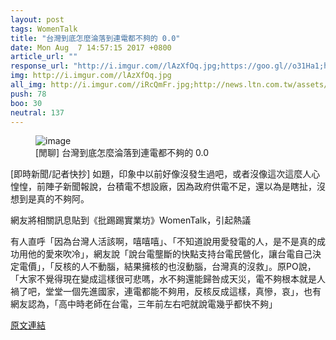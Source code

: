 ```yaml
---
layout: post
tags: WomenTalk
title: "台灣到底怎麼淪落到連電都不夠的 0.0"
date: Mon Aug  7 14:57:15 2017 +0800
article_url: ""
response_url: "http://i.imgur.com//lAzXfOq.jpg;https://goo.gl//o31Ha1;http://i.imgur.com//iRcQmFr.jpg;http://tinyurl.com//q5u8gum;https://goo.gl//LWGgsQ;http://m.ltn.com.tw//news//life//breakingnews//2155494;http://i.imgur.com//LLGXanq.jpg"
img: http://i.imgur.com//lAzXfOq.jpg
all_img: http://i.imgur.com//iRcQmFr.jpg;http://news.ltn.com.tw/assets/images/all/250_ltn.png;http://img.ltn.com.tw/Upload/liveNews/BigPic/600_2155494_1.jpg;http://i.imgur.com//LLGXanq.jpg
push: 78
boo: 30
neutral: 137
---
```


<figure>
<img src="http://i.imgur.com//lAzXfOq.jpg" alt="image">
<figcaption>
[閒聊] 台灣到底怎麼淪落到連電都不夠的 0.0
</figcaption>
</figure>



[即時新聞/記者快抄] 如題，印象中以前好像沒發生過吧，或者沒像這次這麼人心惶惶，前陣子新聞報說，台積電不想設廠，因為政府供電不足，還以為是瞎扯，沒想到是真的不夠阿。

網友將相關訊息貼到《批踢踢實業坊》WomenTalk，引起熱議

有人直呼「因為台灣人活該啊，嘻嘻嘻」、「不知道說用愛發電的人，是不是真的成功用他的愛來吹冷」，網友說「說台電壟斷的快點支持台電民營化，讓台電自己決定電價」，「反核的人不動腦，結果擁核的也沒動腦，台灣真的沒救」。原PO說，「大家不覺得現在變成這樣很可悲嗎，水不夠還能歸咎成天災，電不夠根本就是人禍了吧，堂堂一個先進國家，連電都能不夠用，反核反成這樣，真慘，哀」，也有網友認為，「高中時老師在台電，三年前左右吧就說電幾乎都快不夠」

<a href = "https://www.ptt.cc/bbs/WomenTalk/M.1502089039.A.F38.html">原文連結</a>

